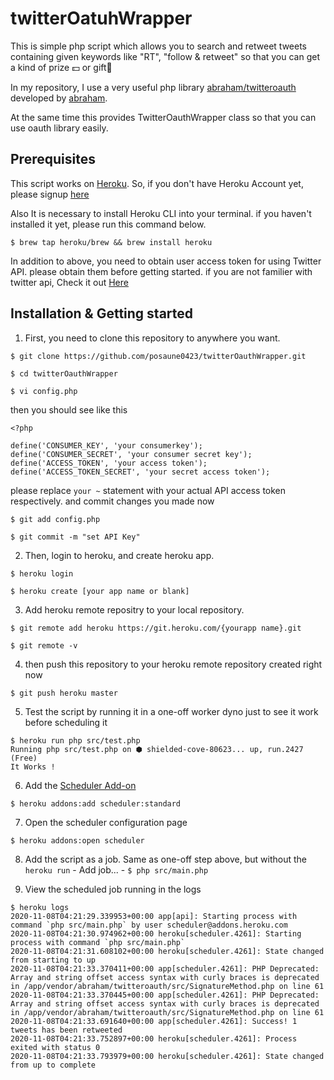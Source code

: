 # twitterOatuhWrapper

This is simple php script which allows you to search and retweet tweets containing given keywords like "RT", "follow & retweet" so that you can get a kind of prize 💵 or gift🎁


In my repository, I use a very useful php library [abraham/twitteroauth](https://github.com/abraham/twitteroauth) developed by [abraham](https://github.com/abraham).

At the same time this provides TwitterOauthWrapper class so that you can use oauth library easily.


## Prerequisites

This script works on [Heroku](https://dashboard.heroku.com/).
So, if you don't have Heroku Account yet, please signup [here](https://signup.heroku.com/login)

Also It is necessary to install Heroku CLI into your terminal.
if you haven't installed it yet, please run this command below.

```
$ brew tap heroku/brew && brew install heroku
```

In addition to above, you need to obtain user access token for using Twitter API.
please obtain them before getting started.
if you are not familier with twitter api, Check it out [Here](https://www.slickremix.com/docs/how-to-get-api-keys-and-tokens-for-twitter/)



## Installation & Getting started


1. First, you need to clone this repository to anywhere you want.
```
$ git clone https://github.com/posaune0423/twitterOauthWrapper.git

$ cd twitterOauthWrapper

$ vi config.php
```

then you should see like this
```
<?php

define('CONSUMER_KEY', 'your consumerkey');
define('CONSUMER_SECRET', 'your consumer secret key');
define('ACCESS_TOKEN', 'your access token');
define('ACCESS_TOKEN_SECRET', 'your secret access token');
```
please replace `your ~` statement with your actual API access token respectively.
and commit changes you made now

```
$ git add config.php

$ git commit -m "set API Key"
```


2. Then, login to heroku, and create heroku app.
```
$ heroku login

$ heroku create [your app name or blank]
```

3. Add heroku remote repositry to your local repository.
```
$ git remote add heroku https://git.heroku.com/{yourapp name}.git

$ git remote -v
```

4. then push this repository to your heroku remote repository created right now
```
$ git push heroku master
```

5. Test the script by running it in a one-off worker dyno just to see it work before scheduling it

```
$ heroku run php src/test.php
Running php src/test.php on ⬢ shielded-cove-80623... up, run.2427 (Free)
It Works !
```

6. Add the [Scheduler Add-on](https://devcenter.heroku.com/articles/scheduler)

```
$ heroku addons:add scheduler:standard
```

7. Open the scheduler configuration page
```
$ heroku addons:open scheduler
```

8. Add the script as a job. Same as one-off step above, but without the `heroku run` - Add job... - `$ php src/main.php`

9. View the scheduled job running in the logs

```
$ heroku logs
2020-11-08T04:21:29.339953+00:00 app[api]: Starting process with command `php src/main.php` by user scheduler@addons.heroku.com
2020-11-08T04:21:30.974962+00:00 heroku[scheduler.4261]: Starting process with command `php src/main.php`
2020-11-08T04:21:31.608102+00:00 heroku[scheduler.4261]: State changed from starting to up
2020-11-08T04:21:33.370411+00:00 app[scheduler.4261]: PHP Deprecated:  Array and string offset access syntax with curly braces is deprecated in /app/vendor/abraham/twitteroauth/src/SignatureMethod.php on line 61
2020-11-08T04:21:33.370445+00:00 app[scheduler.4261]: PHP Deprecated:  Array and string offset access syntax with curly braces is deprecated in /app/vendor/abraham/twitteroauth/src/SignatureMethod.php on line 61
2020-11-08T04:21:33.691640+00:00 app[scheduler.4261]: Success! 1 tweets has been retweeted
2020-11-08T04:21:33.752897+00:00 heroku[scheduler.4261]: Process exited with status 0
2020-11-08T04:21:33.793979+00:00 heroku[scheduler.4261]: State changed from up to complete

```
